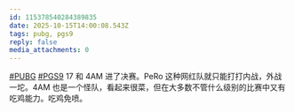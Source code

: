 ```yaml
---
id: 115378540284389835
date: 2025-10-15T14:00:08.543Z
tags: pubg, pgs9
reply: false
media_attachments: 0
---
```


<p><a href="https://e5n.cc/tags/PUBG" class="mention hashtag" rel="tag">#<span>PUBG</span></a> <a href="https://e5n.cc/tags/PGS9" class="mention hashtag" rel="tag">#<span>PGS9</span></a> 17 和 4AM 进了决赛。PeRo 这种网红队就只能打打内战，外战一坨。4AM 也是一个怪队，看起来很菜，但在大多数不管什么级别的比赛中又有吃鸡能力。吃鸡免喷。</p>

